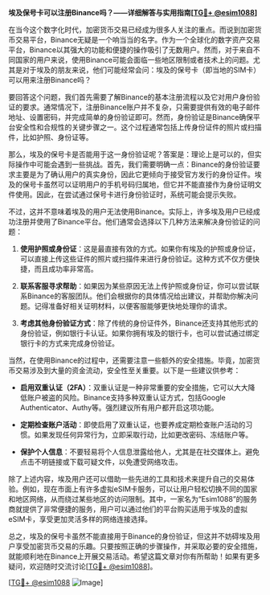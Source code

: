 **埃及保号卡可以注册Binance吗？——详细解答与实用指南[[TG💪+ @esim1088](https://t.me/s/esim1088)]**

在当今这个数字化时代，加密货币交易已经成为很多人关注的重点。而说到加密货币交易平台，Binance无疑是一个响当当的名字。作为一个全球化的数字资产交易平台，Binance以其强大的功能和便捷的操作吸引了无数用户。然而，对于来自不同国家的用户来说，使用Binance可能会面临一些地区限制或者技术上的问题。尤其是对于埃及的朋友来说，他们可能经常会问：埃及的保号卡（即当地的SIM卡）可以用来注册Binance吗？

要回答这个问题，我们首先需要了解Binance的基本注册流程以及它对用户身份验证的要求。通常情况下，注册Binance账户并不复杂，只需要提供有效的电子邮件地址、设置密码，并完成简单的身份验证即可。然而，身份验证是Binance确保平台安全性和合规性的关键步骤之一。这个过程通常包括上传身份证件的照片或扫描件，比如护照、身份证等。

那么，埃及的保号卡是否能用于这一身份验证呢？答案是：理论上是可以的，但实际操作中可能会遇到一些挑战。首先，我们需要明确一点：Binance的身份验证要求主要是为了确认用户的真实身份，因此它更倾向于接受官方发行的身份证件。埃及的保号卡虽然可以证明用户的手机号码归属地，但它并不能直接作为身份证明文件使用。因此，在尝试通过保号卡进行身份验证时，系统可能会提示失败。

不过，这并不意味着埃及的用户无法使用Binance。实际上，许多埃及用户已经成功注册并使用了Binance平台。他们通常会选择以下几种方法来解决身份验证的问题：

1. **使用护照或身份证**：这是最直接有效的方式。如果你有埃及的护照或身份证，可以直接上传这些证件的照片或扫描件来进行身份验证。这种方式不仅方便快捷，而且成功率非常高。

2. **联系客服寻求帮助**：如果因为某些原因无法上传护照或身份证，你可以尝试联系Binance的客服团队。他们会根据你的具体情况给出建议，并帮助你解决问题。记得准备好相关证明材料，以便客服能够更快地处理你的请求。

3. **考虑其他身份验证方式**：除了传统的身份证件外，Binance还支持其他形式的身份验证，例如银行卡认证。如果你拥有埃及的银行卡，也可以尝试通过绑定银行卡的方式来完成身份验证。

当然，在使用Binance的过程中，还需要注意一些额外的安全措施。毕竟，加密货币交易涉及到大量的资金流动，安全性至关重要。以下是一些建议供参考：

- **启用双重认证（2FA）**：双重认证是一种非常重要的安全措施，它可以大大降低账户被盗的风险。Binance支持多种双重认证方式，包括Google Authenticator、Authy等。强烈建议所有用户都开启这项功能。
  
- **定期检查账户活动**：即使启用了双重认证，也要养成定期检查账户活动的习惯。如果发现任何异常行为，立即采取行动，比如更改密码、冻结账户等。

- **保护个人信息**：不要轻易将个人信息泄露给他人，尤其是在社交媒体上。避免点击不明链接或下载可疑文件，以免遭受网络攻击。

除了上述内容，埃及用户还可以借助一些先进的工具和技术来提升自己的交易体验。例如，现在市面上有许多虚拟eSIM卡服务，可以让用户轻松切换不同的国家和地区网络，从而绕过某些地区的访问限制。其中，一家名为“Esim1088”的服务商就提供了非常便捷的服务，用户可以通过他们的平台购买适用于埃及的虚拟eSIM卡，享受更加灵活多样的网络连接选择。

总之，埃及的保号卡虽然不能直接用于Binance的身份验证，但这并不妨碍埃及用户享受加密货币交易的乐趣。只要按照正确的步骤操作，并采取必要的安全措施，就能顺利地在Binance上开展交易活动。希望这篇文章对你有所帮助！如果有更多疑问，欢迎随时交流讨论[[TG💪+ @esim1088](https://t.me/s/esim1088)]。

[[TG💪+ @esim1088](https://t.me/s/esim1088) ![Image](https://i.postimg.cc/4NQfJmqS/Snipaste-2025-05-13-00-14-12.png)]